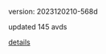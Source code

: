 version: 2023120210-568d

updated 145 avds

[details](https://github.com/0x74f917491bfa7ebfa379/ali_avd_db/blob/master/change_log/2023/12/02/10/568d.txt)